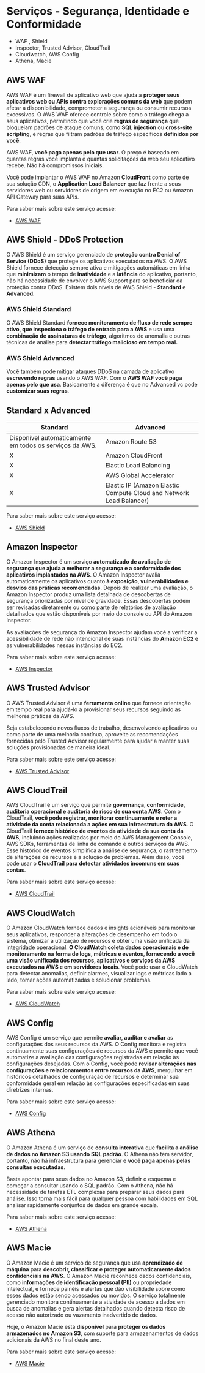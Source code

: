 # Serviços - Segurança, Identidade e Conformidade

* WAF , Shield 
* Inspector, Trusted Advisor, CloudTrail
* Cloudwatch, AWS Config
* Athena, Macie


## AWS WAF 
AWS WAF é um firewall de aplicativo web que ajuda a **proteger seus aplicativos web ou APIs contra explorações comuns da web** que podem afetar a disponibilidade, comprometer a segurança ou consumir recursos excessivos. O AWS WAF oferece controle sobre como o tráfego chega a seus aplicativos, permitindo que você crie **regras de segurança** que bloqueiam padrões de ataque comuns, como **SQL injection** ou **cross-site scripting**, e regras que filtram padrões de tráfego específicos **definidos por você**.

AWS WAF, **você paga apenas pelo que usar**. O preço é baseado em quantas regras você implanta e quantas solicitações da web seu aplicativo recebe. Não há compromissos iniciais.

Você pode implantar o AWS WAF no Amazon **CloudFront** como parte de sua solução CDN, o **Application Load Balancer** que faz frente a seus servidores web ou servidores de origem em execução no EC2 ou Amazon API Gateway para suas APIs.

Para saber mais sobre este serviço acesse: 
    
  * [AWS WAF](https://docs.aws.amazon.com/waf/index.html)


## AWS Shield - DDoS Protection 

O AWS Shield é um serviço gerenciado de **proteção contra Denial of Service (DDoS)** que protege os aplicativos executados na AWS. O AWS Shield fornece detecção sempre ativa e mitigações automáticas em linha que **minimizam** o tempo de **inatividade** e a **latência** do aplicativo, portanto, não há necessidade de envolver o AWS Support para se beneficiar da proteção contra DDoS. Existem dois níveis de AWS Shield - **Standard** e **Advanced**.

### AWS Shield Standard

O AWS Shield Standard **fornece monitoramento de fluxo de rede sempre ativo, que inspeciona o tráfego de entrada para a AWS** e usa uma **combinação de assinaturas de tráfego**, algoritmos de anomalia e outras técnicas de análise para **detectar tráfego malicioso em tempo real.**

### AWS Shield Advanced

Você também pode mitigar ataques DDoS na camada de aplicativo **escrevendo regras** usando o AWS WAF. Com o **AWS WAF você paga apenas pelo que usa**. Basicamente a diferença é que no Advanced vc pode **customizar suas regras**. 

## Standard x Advanced
Standard                                                | Advanced
----------------------------------                      | -------------
Disponível automaticamente em todos os serviços da AWS. | Amazon Route 53
X                                                       | Amazon CloudFront
X                                                       | Elastic Load Balancing
X                                                       | AWS Global Accelerator
X                                                       | Elastic IP (Amazon Elastic Compute Cloud and Network Load Balancer)

Para saber mais sobre este serviço acesse: 
    
  * [AWS Shield](https://docs.aws.amazon.com/pt_br/waf/latest/developerguide/shield-chapter.html)


## Amazon Inspector

O Amazon Inspector é um serviço **automatizado de avaliação de segurança que ajuda a melhorar a segurança e a conformidade dos aplicativos implantados na AWS**. O Amazon Inspector avalia automaticamente os aplicativos quanto **à exposição, vulnerabilidades e desvios das práticas recomendadas**. Depois de realizar uma avaliação, o Amazon Inspector produz uma lista detalhada de descobertas de segurança priorizadas por nível de gravidade. Essas descobertas podem ser revisadas diretamente ou como parte de relatórios de avaliação detalhados que estão disponíveis por meio do console ou API do Amazon Inspector.

As avaliações de segurança do Amazon Inspector ajudam você a verificar a acessibilidade de rede não intencional de suas instâncias do **Amazon EC2** e as vulnerabilidades nessas instâncias do EC2.

Para saber mais sobre este serviço acesse: 
    
  * [AWS Inspector](https://docs.aws.amazon.com/inspector)


## AWS Trusted Advisor

O AWS Trusted Advisor é uma **ferramenta online** que fornece orientação em tempo real para ajudá-lo a provisionar seus recursos seguindo as melhores práticas da AWS.

Seja estabelecendo novos fluxos de trabalho, desenvolvendo aplicativos ou como parte de uma melhoria contínua, aproveite as recomendações fornecidas pelo Trusted Advisor regularmente para ajudar a manter suas soluções provisionadas de maneira ideal.

Para saber mais sobre este serviço acesse: 
    
  * [AWS Trusted Advisor](https://docs.aws.amazon.com/awssupport/latest/user/trusted-advisor.html)


## AWS CloudTrail

AWS CloudTrail é um serviço que permite **governança, conformidade, auditoria operacional e auditoria de risco de sua conta AWS**. Com o CloudTrail, **você pode registrar, monitorar continuamente e reter a atividade da conta relacionada a ações em sua infraestrutura da AWS**. O CloudTrail **fornece histórico de eventos da atividade da sua conta da AWS**, incluindo ações realizadas por meio do AWS Management Console, AWS SDKs, ferramentas de linha de comando e outros serviços da AWS. Esse histórico de eventos simplifica a análise de segurança, o rastreamento de alterações de recursos e a solução de problemas. Além disso, você pode usar o **CloudTrail para detectar atividades incomuns em suas contas**.

Para saber mais sobre este serviço acesse: 
    
  * [AWS CloudTrail](https://docs.aws.amazon.com/cloudtrail/)


## AWS CloudWatch

O Amazon CloudWatch fornece dados e insights acionáveis para monitorar seus aplicativos, responder a alterações de desempenho em todo o sistema, otimizar a utilização de recursos e obter uma visão unificada da integridade operacional. **O CloudWatch coleta dados operacionais e de monitoramento na forma de logs, métricas e eventos, fornecendo a você uma visão unificada dos recursos, aplicativos e serviços da AWS executados na AWS e em servidores locais**. Você pode usar o CloudWatch para detectar anomalias, definir alarmes, visualizar logs e métricas lado a lado, tomar ações automatizadas e solucionar problemas.

  Para saber mais sobre este serviço acesse: 
    
  * [AWS CloudWatch](https://docs.aws.amazon.com/cloudwatch/)


## AWS Config

AWS Config é um serviço que permite **avaliar, auditar e avaliar** as configurações dos seus recursos da AWS. O Config monitora e registra continuamente suas configurações de recursos da AWS e permite que você automatize a avaliação das configurações registradas em relação às configurações desejadas. Com o Config, você pode **revisar alterações nas configurações e relacionamentos entre recursos da AWS**, mergulhar em históricos detalhados de configuração de recursos e determinar sua conformidade geral em relação às configurações especificadas em suas diretrizes internas.

   Para saber mais sobre este serviço acesse: 
    
  * [AWS Config](https://docs.aws.amazon.com/config/)


## AWS Athena  

O Amazon Athena é um serviço de **consulta interativa** que **facilita a análise de dados no Amazon S3 usando SQL padrão**. O Athena não tem servidor, portanto, não há infraestrutura para gerenciar e **você paga apenas pelas consultas executadas**.

Basta apontar para seus dados no Amazon S3, definir o esquema e começar a consultar usando o SQL padrão. Com o Athena, não há necessidade de tarefas ETL complexas para preparar seus dados para análise. Isso torna mais fácil para qualquer pessoa com habilidades em SQL analisar rapidamente conjuntos de dados em grande escala.

Para saber mais sobre este serviço acesse: 
    
  * [AWS Athena](https://docs.aws.amazon.com/athena/)


## AWS Macie

O Amazon Macie é um serviço de segurança que usa **aprendizado de máquina** para **descobrir, classificar e proteger automaticamente dados confidenciais na AWS**. O Amazon Macie reconhece dados confidenciais, como **informações de identificação pessoal (PII)** ou propriedade intelectual, e fornece painéis e alertas que dão visibilidade sobre como esses dados estão sendo acessados ou movidos. O serviço totalmente gerenciado monitora continuamente a atividade de acesso a dados em busca de anomalias e gera alertas detalhados quando detecta risco de acesso não autorizado ou vazamento inadvertido de dados.

Hoje, o Amazon Macie está **disponível** para **proteger os dados armazenados no Amazon S3**, com suporte para armazenamentos de dados adicionais da AWS no final deste ano.

Para saber mais sobre este serviço acesse: 
    
  * [AWS Macie](https://docs.aws.amazon.com/macie/)